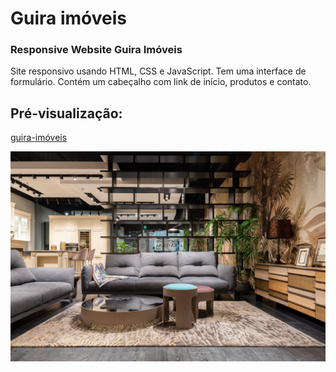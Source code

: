 # Guira imóveis
### Responsive Website Guira Imóveis

 <p>Site responsivo usando HTML, CSS e JavaScript. Tem uma interface de formulário. Contém um cabeçalho com link de início, produtos e contato.</p>

## Pré-visualização:

[guira-imóveis]()

<div align="center"><img src="imagens/CASA 2 FULL.jpg" width=auto>
</div>
